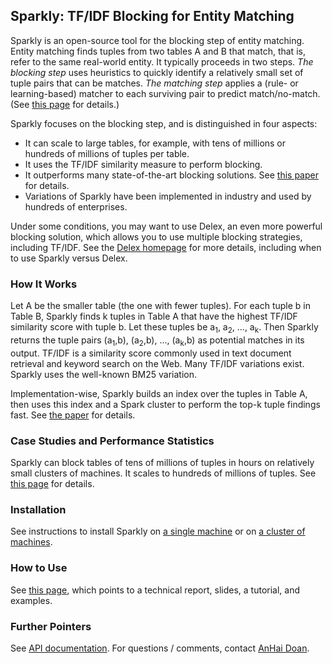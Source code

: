 ## Sparkly: TF/IDF Blocking for Entity Matching

Sparkly is an open-source tool for the blocking step of entity matching. Entity matching finds tuples from two tables A and B that match, that is, refer to the same real-world entity. It typically proceeds in two steps. *The blocking step* uses heuristics to quickly identify a relatively small set of tuple pairs that can be matches. *The matching step* applies a (rule- or learning-based) matcher to each surviving pair to predict match/no-match. (See [this page](https://anhaidgroup.github.io/magellan/about) for details.)

Sparkly focuses on the blocking step, and is distinguished in four aspects: 

* It can scale to large tables, for example, with tens of millions or hundreds of millions of tuples per table.
* It uses the TF/IDF similarity measure to perform blocking. 
* It outperforms many state-of-the-art blocking solutions. See [this paper](https://pages.cs.wisc.edu/~anhai/papers1/sparkly-vldb2023.pdf) for details. 
* Variations of Sparkly have been implemented in industry and used by hundreds of enterprises.

Under some conditions, you may want to use Delex, an even more powerful blocking solution, which allows you to use multiple blocking strategies, including TF/IDF. See the [Delex homepage](https://github.com/anhaidgroup/delex/tree/main) for more details, including when to use Sparkly versus Delex. 

### How It Works

Let A be the smaller table (the one with fewer tuples). For each tuple b in Table B, Sparkly finds k tuples in Table A that have the highest TF/IDF similarity score with tuple b. Let these tuples be a<sub>1</sub>, a<sub>2</sub>, ..., a<sub>k</sub>. Then Sparkly returns the tuple pairs (a<sub>1</sub>,b), (a<sub>2</sub>,b), ..., (a<sub>k</sub>,b) as potential matches in its output. TF/IDF is a similarity score commonly used in text document retrieval and keyword search on the Web. Many TF/IDF variations exist. Sparkly uses the well-known BM25 variation. 

Implementation-wise, Sparkly builds an index over the tuples in Table A, then uses this index and a Spark cluster to perform the top-k tuple findings fast. See [the paper](https://www.vldb.org/pvldb/vol16/p1507-paulsen.pdf) for details. 

### Case Studies and Performance Statistics

Sparkly can block tables of tens of millions of tuples in hours on relatively small clusters of machines. It scales to hundreds of millions of tuples. See [this page](https://github.com/anhaidgroup/sparkly/blob/main/doc/case-studies-n-performance-stats.md) for details. 

### Installation

See instructions to install Sparkly on [a single machine](https://github.com/anhaidgroup/sparkly/blob/main/doc/install-single-machine.md) or on [a cluster of machines](https://github.com/anhaidgroup/sparkly/blob/main/doc/install-cluster-machines.md). 

### How to Use

See [this page](https://github.com/anhaidgroup/sparkly/blob/main/doc/using-sparkly.md), which points to a technical report, slides, a tutorial, and examples.

### Further Pointers

See [API documentation](https://anhaidgroup.github.io/sparkly/). 
For questions / comments, contact [AnHai Doan](mailto:anhai@cs.wisc.edu).

